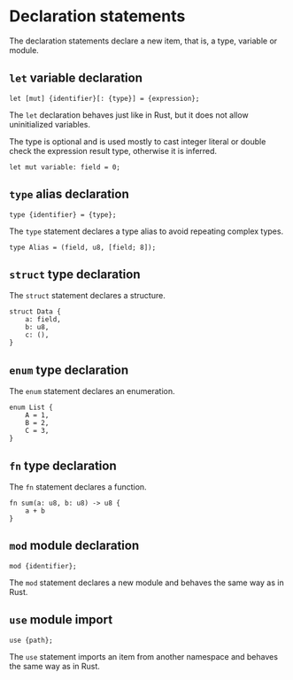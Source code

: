 # Declaration statements

The declaration statements declare a new item, that is, a type, variable or module.

## `let` variable declaration

`let [mut] {identifier}[: {type}] = {expression};`

The `let` declaration behaves just like in Rust, but it does not allow
uninitialized variables.

The type is optional and is used mostly to cast integer literal or double check
the expression result type, otherwise it is inferred.

```rust,no_run,noplaypen
let mut variable: field = 0;
```

## `type` alias declaration

`type {identifier} = {type};`

The `type` statement declares a type alias to avoid repeating complex types.

```rust,no_run,noplaypen
type Alias = (field, u8, [field; 8]);
```

## `struct` type declaration

The `struct` statement declares a structure.

```rust,no_run,noplaypen
struct Data {
    a: field,
    b: u8,
    c: (),
}
```

## `enum` type declaration

The `enum` statement declares an enumeration.

```rust,no_run,noplaypen
enum List {
    A = 1,
    B = 2,
    C = 3,
}
```

## `fn` type declaration

The `fn` statement declares a function.

```rust,no_run,noplaypen
fn sum(a: u8, b: u8) -> u8 {
    a + b
}
```

## `mod` module declaration

`mod {identifier};`

The `mod` statement declares a new module and behaves the same way as in Rust.

## `use` module import

`use {path};`

The `use` statement imports an item from another namespace and behaves the same
way as in Rust.

